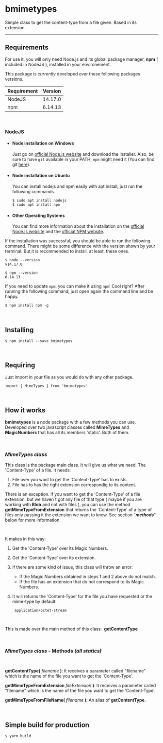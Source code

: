 # bmimetypes
Simple class to get the content-type from a file given. Based in its extension.

---
## Requirements

For use it, you will only need Node.js and its global package manager, **npm** ( included in NodeJS ), installed in your environement.

This package is *currently* developed over these following packages versions.

Requirement |   Version
:---        |      ---:
NodeJS      |   14.17.0
npm         |   6.14.13

<br/>

### **NodeJS**
- #### Node installation on Windows

  Just go on [official Node.js website](https://nodejs.org/) and download the installer.
Also, be sure to have `git` available in your PATH, `npm` might need it (You can find git [here](https://git-scm.com/)).

- #### Node installation on Ubuntu

  You can install nodejs and npm easily with apt install, just run the following commands.

      $ sudo apt install nodejs
      $ sudo apt install npm

- #### Other Operating Systems
  You can find more information about the installation on the [official Node.js website](https://nodejs.org/) and the [official NPM website](https://npmjs.org/).

If the installation was successful, you should be able to run the following command. There might be some difference with the version shown by your terminal.
But,it is recommended to install, at least, these ones.

    $ node --version
    v14.17.0

    $ npm --version
    6.14.13

If you need to update `npm`, you can make it using `npm`! Cool right? After running the following command, just open again the command line and be happy.

    $ npm install npm -g

<br/>

## Installing

    $ npm install --save bmimetypes
<br/>

## Requiring
Just import in your file as you would do with any other package.

    import { MimeTypes } from 'bmimetypes'
<br/>

## How it works

**bmimetypes** is a node package with a few methods you can use. Developed over two javascript classes called **MimeTypes** and **MagicNumbers** that has all its members 'static'. Both of them.

<br/>

### ***MimeTypes** class*
This class is the package main class. It will give us what we need. The 'Content-Type' of a file. It needs:

1. File over you want to get the 'Content-Type' has to exists.
2. File has to has the right extension correspondig to its content.

There is an exception. If you want to get the 'Content-Type' of a file extension, but we haven´t got any file of that type ( maybe if you are working with **Blob** and not with files ), you can use the method **getMimeTypeFromExtension** that returns the 'Content-Type' of a type of files only passing it the extension we want to know. See section "***methods***" below for more information.

<br/>

It makes in this way:

1. Get the 'Content-Type' over its Magic Numbers.
2. Get the 'Content-Type' over its extension.
3. If there are some kind of issue, this class will throw an error:
    - If the Magic Numbers obtained in steps 1 and 2 above do not match.
    - If the file has an extension that do not correspond to its Magic Numbers.

4. It will returns the 'Content-Type' for the file you have requested or the mime-type by default:

        application/octet-stream

<br/>

This is made over the main method of this class:&nbsp;&nbsp;**getContentType**

<br/>

### ***MimeTypes** class* - **Methods** *(all statics)*
<br/>

**getContentType(** *filename* **)**: It receives a parameter called "filename" which is the name of the file you want to get the 'Content-Type'.
<br/>

**getMimeTypeFromExtension** *fileExtension* **)**: It receives a parameter called "filename" which is the name of the file you want to get the 'Content-Type'.
<br/>

**getMimeTypeFromFileName(** *filename* **)**: An alias of **getContentType**.

<br/>

## Simple build for production

    $ yarn build
